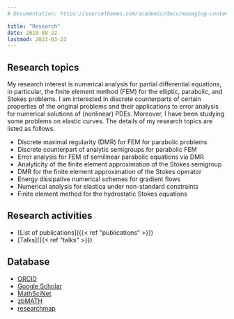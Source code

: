 ```yaml
---
# Documentation: https://sourcethemes.com/academic/docs/managing-content/

title: "Research"
date: 2019-08-22
lastmod: 2023-03-23
---
```




## Research topics

My research interest is numerical analysis for partial differential equations,
in particular, the finite element method (FEM) for the elliptic, parabolic, and Stokes problems.
I am interested in discrete counterparts of certain properties of the original problems
and their applications to error analysis for numerical solutions of (nonlinear) PDEs.
Moreover, I have been studying some problems on elastic curves.
The details of my research topics are listed as follows.


<!-- - Discrete maximum principle for elliptic problems for FEM -->
- Discrete maximal regularity (DMR) for FEM for parabolic problems
- Discrete counterpart of analytic semigroups for parabolic FEM
- Error analysis for FEM of semilinear parabolic equations via DMR
- Analyticity of the finite element approximation of the Stokes semigroup
- DMR for the finite element approximation of the Stokes operator
- Energy dissipative numerical schemes for gradient flows
- Numerical analysis for elastica under non-standard constraints
- Finite element method for the hydrostatic Stokes equations


## Research activities

- [List of publications]({{< ref "publications" >}})
- [Talks]({{< ref "talks" >}})

## Database

- [ORCID](http://orcid.org/0000-0003-4060-6288)
- [Google Scholar](https://scholar.google.co.jp/citations?user=tNnJyuMAAAAJ)
- [MathSciNet](http://www.ams.org/mathscinet/search/author.html?mrauthid=1179149)
- [zbMATH](https://www.zbmath.org/authors/?q=ai:kemmochi.tomoya)
- [researchmap](https://researchmap.jp/t-kemmochi/?lang=en)